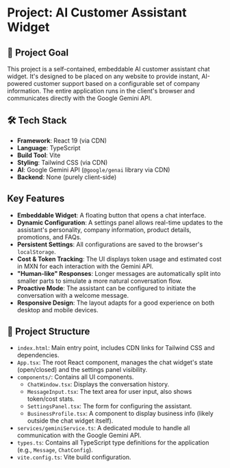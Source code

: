 # Project: AI Customer Assistant Widget

## 🎯 Project Goal
This project is a self-contained, embeddable AI customer assistant chat widget. It's designed to be placed on any website to provide instant, AI-powered customer support based on a configurable set of company information. The entire application runs in the client's browser and communicates directly with the Google Gemini API.

## 🛠️ Tech Stack
- **Framework**: React 19 (via CDN)
- **Language**: TypeScript
- **Build Tool**: Vite
- **Styling**: Tailwind CSS (via CDN)
- **AI**: Google Gemini API (`@google/genai` library via CDN)
- **Backend**: None (purely client-side)

## Key Features
- **Embeddable Widget**: A floating button that opens a chat interface.
- **Dynamic Configuration**: A settings panel allows real-time updates to the assistant's personality, company information, product details, promotions, and FAQs.
- **Persistent Settings**: All configurations are saved to the browser's `localStorage`.
- **Cost & Token Tracking**: The UI displays token usage and estimated cost in MXN for each interaction with the Gemini API.
- **"Human-like" Responses**: Longer messages are automatically split into smaller parts to simulate a more natural conversation flow.
- **Proactive Mode**: The assistant can be configured to initiate the conversation with a welcome message.
- **Responsive Design**: The layout adapts for a good experience on both desktop and mobile devices.

## 📂 Project Structure
- `index.html`: Main entry point, includes CDN links for Tailwind CSS and dependencies.
- `App.tsx`: The root React component, manages the chat widget's state (open/closed) and the settings panel visibility.
- `components/`: Contains all UI components.
  - `ChatWindow.tsx`: Displays the conversation history.
  - `MessageInput.tsx`: The text area for user input, also shows token/cost stats.
  - `SettingsPanel.tsx`: The form for configuring the assistant.
  - `BusinessProfile.tsx`: A component to display business info (likely outside the chat widget itself).
- `services/geminiService.ts`: A dedicated module to handle all communication with the Google Gemini API.
- `types.ts`: Contains all TypeScript type definitions for the application (e.g., `Message`, `ChatConfig`).
- `vite.config.ts`: Vite build configuration.
